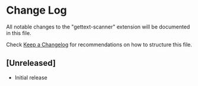 # Change Log

All notable changes to the "gettext-scanner" extension will be documented in this file.

Check [Keep a Changelog](http://keepachangelog.com/) for recommendations on how to structure this file.

## [Unreleased]

- Initial release